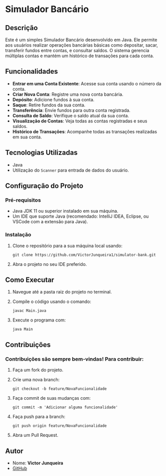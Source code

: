 # Simulador Bancário

## Descrição
Este é um simples Simulador Bancário desenvolvido em Java. Ele permite aos usuários realizar operações bancárias básicas como depositar, sacar, transferir fundos entre contas, e consultar saldos. O sistema gerencia múltiplas contas e mantém um histórico de transações para cada conta.

## Funcionalidades
- **Entrar em uma Conta Existente**: Acesse sua conta usando o número da conta.
- **Criar Nova Conta**: Registre uma nova conta bancária.
- **Depósito**: Adicione fundos à sua conta.
- **Saque**: Retire fundos da sua conta.
- **Transferência**: Envie fundos para outra conta registrada.
- **Consulta de Saldo**: Verifique o saldo atual da sua conta.
- **Visualização de Contas**: Veja todas as contas registradas e seus saldos.
- **Histórico de Transações**: Acompanhe todas as transações realizadas em sua conta.

## Tecnologias Utilizadas
- Java
- Utilização do `Scanner` para entrada de dados do usuário.

## Configuração do Projeto
### Pré-requisitos
- Java JDK 11 ou superior instalado em sua máquina.
- Um IDE que suporte Java (recomendado: IntelliJ IDEA, Eclipse, ou VSCode com a extensão para Java).

### Instalação
1. Clone o repositório para a sua máquina local usando:

    ```
    git clone https://github.com/VictorJunqueira1/simulator-bank.git
2. Abra o projeto no seu IDE preferido.

## Como Executar
1. Navegue até a pasta raiz do projeto no terminal.
2. Compile o código usando o comando:

    ```
    javac Main.java
3. Execute o programa com:
    ``` 
    java Main
## Contribuições
### Contribuições são sempre bem-vindas! Para contribuir:
1. Faça um fork do projeto.
2. Crie uma nova branch:

    ```
    git checkout -b feature/NovaFuncionalidade
3. Faça commit de suas mudanças com:

    ```
    git commit -m 'Adicionar alguma funcionalidade'
4. Faça push para a branch:

    ```
    git push origin feature/NovaFuncionalidade
5. Abra um Pull Request.

## Autor
- Nome: **Victor Junqueira**
- [GitHub](https://github.com/VictorJunqueira1)
